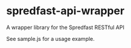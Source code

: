 # spredfast-api-wrapper
A wrapper library for the Spredfast RESTful API

See sample.js for a usage example.
